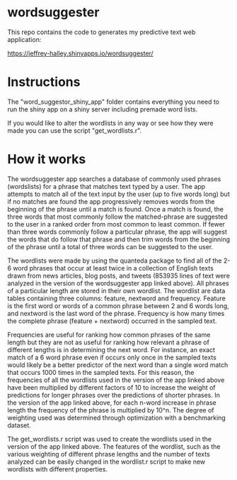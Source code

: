 # wordsuggester
This repo contains the code to generates my predictive text web application:

https://jeffrey-halley.shinyapps.io/wordsuggester/

# Instructions
The "word_suggestor_shiny_app" folder contains everything you need to run the shiny app on a shiny server including premade word lists.

If you would like to alter the wordlists in any way or see how they were made you can use the script "get_wordlists.r".

# How it works
The wordsuggester app searches a database of commonly used phrases (wordslists) for a phrase that matches text typed by a user. The app attempts to match all of the text input by the user (up to five words long) but if no matches are found the app progressively removes words from the beginning of the phrase until a match is found. Once a match is found, the three words that most commonly follow the matched-phrase are suggested to the user in a ranked order from most common to least common. If fewer than three words commonly follow a particular phrase, the app will suggest the words that do follow that phrase and then trim words from the beginning of the phrase until a total of three words can be suggested to the user.

The wordlists were made by using the quanteda package to find all of the 2-6 word phrases that occur at least twice in a collection of English texts drawn from news articles, blog posts, and tweets (853935 lines of text were analyzed in the version of the wordsuggester app linked above). All phrases of a particular length are stored in their own wordlist. The wordlist are data tables containing three columns: feature, nextword and frequency. Feature is the first word or words of a common phrase between 2 and 6 words long, and nextword is the last word of the phrase. Frequency is how many times the complete phrase (feature + nextword) occurred in the sampled text.

Frequencies are useful for ranking how common phrases of the same length but they are not as useful for ranking how relevant a phrase of different lengths is in determining the next word. For instance, an exact match of a 6 word phrase even if occurs only once in the sampled texts would likely be a better predictor of the next word than a single word match that occurs 1000 times in the sampled texts. For this reason, the frequencies of all the wordlists used in the version of the app linked above have been multiplied by different factors of 10 to increase the weight of predictions for longer phrases over the predictions of shorter phrases. In the version of the app linked above, for each n-word increase in phrase length the frequency of the phrase is multiplied by 10^n. The degree of weighting used was determined through optimization with a benchmarking dataset. 

The get_wordlists.r script was used to create the wordlists used in the version of the app linked above. The features of the wordlist, such as the various weighting of different phrase lengths and the number of texts analyzed can be easily changed in the wordlist.r script to make new wordlists with different properties. 


